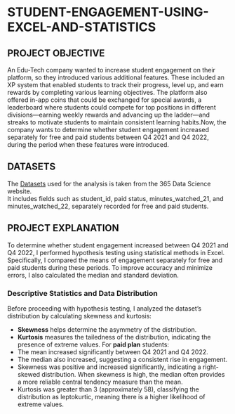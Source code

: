 # STUDENT-ENGAGEMENT-USING-EXCEL-AND-STATISTICS
## PROJECT OBJECTIVE
 An Edu-Tech company wanted to increase student engagement on their platform, so they introduced various additional features. These included an XP system that enabled students to track their progress, level up, and earn rewards by completing various learning objectives. The platform also offered in-app coins that could be exchanged for special awards, a leaderboard where students could compete for top positions in different divisions—earning weekly rewards and advancing up the ladder—and streaks to motivate students to maintain consistent learning habits.Now, the company wants to determine whether student engagement increased separately for free and paid students between Q4 2021 and Q4 2022, during the period when these features were introduced.
## DATASETS
The <a href="https://github.com/Jeevan-0198/STUDENT-ENGAGEMENT-USING-EXCEL-AND-STATISTICS/raw/refs/heads/main/Datasets%20for%20Student%20Engagement.xlsx">Datasets</a> used for the analysis is taken from the 365 Data Science website.  
It includes fields such as student_id, paid status, minutes_watched_21, and minutes_watched_22, separately recorded for free and paid students.
## PROJECT EXPLANATION
To determine whether student engagement increased between Q4 2021 and Q4 2022, I performed hypothesis testing using statistical methods in Excel. Specifically, I compared the means of engagement separately for free and paid students during these periods. To improve accuracy and minimize errors, I also calculated the median and standard deviation.  
### Descriptive Statistics and Data Distribution
Before proceeding with hypothesis testing, I analyzed the dataset’s distribution by calculating skewness and kurtosis:
- **Skewness** helps determine the asymmetry of the distribution.
- **Kurtosis** measures the tailedness of the distribution, indicating the presence of extreme values.
For **paid plan** students:
- The mean increased significantly between Q4 2021 and Q4 2022.
- The median also increased, suggesting a consistent rise in engagement.
- Skewness was positive and increased significantly, indicating a right-skewed distribution. When skewness is high, the median often provides a more reliable central 
tendency measure than the mean.
- Kurtosis was greater than 3 (approximately 58), classifying the distribution as leptokurtic, meaning there is a higher likelihood of extreme values.
